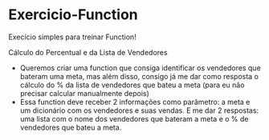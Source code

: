 # Exercicio-Function
 Execício simples para treinar Function!
 
Cálculo do Percentual e da Lista de Vendedores
* Queremos criar uma function que consiga identificar os vendedores que bateram uma meta, mas além disso, consigo já me dar como resposta o cálculo do % da lista de vendedores que bateu a meta (para eu não precisar calcular manualmente depois)
* Essa function deve receber 2 informações como parâmetro: a meta e um dicionário com os vendedores e suas vendas. E me dar 2 respostas: uma lista com o nome dos vendedores que bateram a meta e o % de vendedores que bateu a meta.
